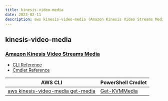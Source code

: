 ```yaml
---
title: kinesis-video-media
date: 2023-02-11
description: aws kinesis-video-media (Amazon Kinesis Video Streams Media) command/cmdlet list.
---
```


## kinesis-video-media

### [Amazon Kinesis Video Streams Media](https://aws.amazon.com/kinesis/)

* [CLI Reference](https://docs.aws.amazon.com/cli/latest/reference/kinesis-video-media/index.html)
* [Cmdlet Reference](https://docs.aws.amazon.com/powershell/latest/reference/items/Amazon_Kinesis_Video_Streams_Media_cmdlets.html)

|AWS CLI|PowerShell Cmdlet|
|----|----|
|[aws kinesis-video-media get-media](https://docs.aws.amazon.com/cli/latest/reference/kinesis-video-media/get-media.html)|[Get-KVMMedia](https://docs.aws.amazon.com/powershell/latest/reference/items/Get-KVMMedia.html)|

